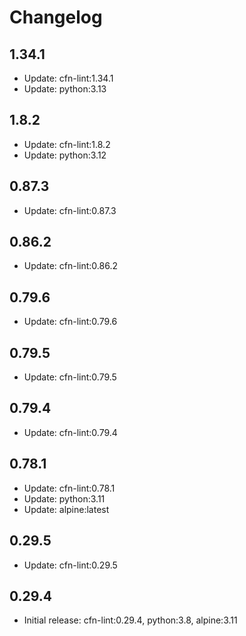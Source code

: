 # Changelog

## 1.34.1

- Update: cfn-lint:1.34.1
- Update: python:3.13

## 1.8.2

- Update: cfn-lint:1.8.2
- Update: python:3.12

## 0.87.3

- Update: cfn-lint:0.87.3

## 0.86.2

- Update: cfn-lint:0.86.2

## 0.79.6

- Update: cfn-lint:0.79.6

## 0.79.5

- Update: cfn-lint:0.79.5

## 0.79.4

- Update: cfn-lint:0.79.4

## 0.78.1

- Update: cfn-lint:0.78.1
- Update: python:3.11
- Update: alpine:latest

## 0.29.5

- Update: cfn-lint:0.29.5

## 0.29.4

- Initial release: cfn-lint:0.29.4, python:3.8, alpine:3.11

